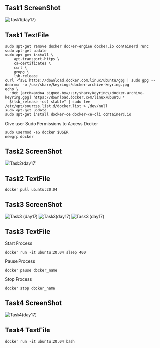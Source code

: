 ## Task1 ScreenShot



![Task1(day17)](https://user-images.githubusercontent.com/68742521/122908399-b1a3cf80-d371-11eb-81dd-733203b500e5.png)



## Task1 TextFile



```
sudo apt-get remove docker docker-engine docker.io containerd runc
sudo apt-get update
sudo apt-get install \
    apt-transport-https \
    ca-certificates \
    curl \
    gnupg \
    lsb-release
curl -fsSL https://download.docker.com/linux/ubuntu/gpg | sudo gpg --dearmor -o /usr/share/keyrings/docker-archive-keyring.gpg
echo \
  "deb [arch=amd64 signed-by=/usr/share/keyrings/docker-archive-keyring.gpg] https://download.docker.com/linux/ubuntu \
  $(lsb_release -cs) stable" | sudo tee /etc/apt/sources.list.d/docker.list > /dev/null
sudo apt-get update
sudo apt-get install docker-ce docker-ce-cli containerd.io
```
Give user Sudo Permissions to Access Docker
```
sudo usermod -aG docker $USER
newgrp docker 
```



## Task2 ScreenShot



![Task2(day17)](https://user-images.githubusercontent.com/68742521/122908434-bc5e6480-d371-11eb-96c2-9fa54464eff0.png)



## Task2 TextFile



```
docker pull ubuntu:20.04
```



## Task3 ScreenShot



![Task3 (day17)](https://user-images.githubusercontent.com/68742521/122908477-c97b5380-d371-11eb-8a78-d1cb6c08e0b8.png)
![Task3(day17)](https://user-images.githubusercontent.com/68742521/122908482-ca13ea00-d371-11eb-94e9-31be8b895091.png)
![Task3 (day17)](https://user-images.githubusercontent.com/68742521/122908472-c84a2680-d371-11eb-9746-f795f16ef798.png)



## Task3 TextFile



Start Process
```
docker run -it ubuntu:20.04 sleep 400
```
Pause Process
```
docker pause docker_name
```
Stop Process
```
docker stop docker_name
```



## Task4 ScreenShot



![Task4(day17)](https://user-images.githubusercontent.com/68742521/122908550-def07d80-d371-11eb-8cf1-ea6f0c374056.png)



## Task4 TextFile



```
docker run -it ubuntu:20.04 bash
```


